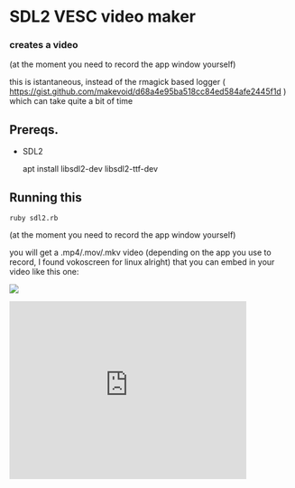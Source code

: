 # SDL2 VESC video maker 

### creates a video 

(at the moment you need to record the app window yourself)

this is istantaneous, instead of the rmagick based logger (  https://gist.github.com/makevoid/d68a4e95ba518cc84ed584afe2445f1d ) which can take quite a bit of time


## Prereqs.

- SDL2

    apt install libsdl2-dev libsdl2-ttf-dev

## Running this


    ruby sdl2.rb


(at the moment you need to record the app window yourself)

you will get a .mp4/.mov/.mkv video (depending on the app you use to record, I found vokoscreen for linux alright) that you can embed in your video like this one:


[![](https://img.youtube.com/vi/hgoqK2bQ5JE/0.jpg)](https://www.youtube.com/watch?v=hgoqK2bQ5JE)

<iframe width="420" height="315" src="https://www.youtube.com/embed/hgoqK2bQ5JE" frameborder="0" allowfullscreen></iframe> 
